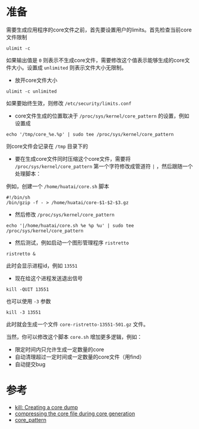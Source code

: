 # 准备

需要生成应用程序的core文件之前，首先要设置用户的limits。首先检查当前core文件限制

```
ulimit -c
```

如果输出值是 `0` 则表示不生成core文件，需要修改这个值表示能够生成的core文件大小。设置成 `unlimited` 则表示文件大小无限制。

- 放开core文件大小

```
ulimit -c unlimited
```

如果要始终生效，则修改 `/etc/security/limits.conf`

- core文件生成的位置取决于 `/proc/sys/kernel/core_pattern` 的设置，例如设置成

```
echo '/tmp/core_%e.%p' | sudo tee /proc/sys/kernel/core_pattern
```

则core文件会记录在 `/tmp` 目录下的

- 要在生成core文件同时压缩这个core文件，需要将 `/proc/sys/kernel/core_pattern` 第一个字符修改成管道符 `|` ，然后跟随一个处理脚本：

例如，创建一个 `/home/huatai/core.sh` 脚本

```
#!/bin/sh
/bin/gzip -f - > /home/huatai/core-$1-$2-$3.gz
```

- 然后修改 `/proc/sys/kernel/core_pattern`

```
echo '|/home/huatai/core.sh %e %p %u' | sudo tee /proc/sys/kernel/core_pattern
```

- 然后测试，例如启动一个图形管理程序 `ristretto`

```
ristretto &
```

此时会显示进程id，例如 `13551`

- 现在给这个进程发送退出信号

```
kill -QUIT 13551
```

也可以使用 `-3` 参数

```
kill -3 13551
```

此时就会生成一个文件 `core-ristretto-13551-501.gz` 文件。

当然，你可以修改这个脚本 `core.sh` 增加更多逻辑，例如：

* 限定时间内只允许生成一定数量的core
* 自动清理超过一定时间或一定数量的core文件（用find）
* 自动提交bug

# 参考

* [kill: Creating a core dump](https://bencane.com/2011/09/22/kill-creating-a-core-dump/)
* [compressing the core file during core generation](https://stackoverflow.com/questions/5063295/compressing-the-core-file-during-core-generation)
* [core_pattern](https://www.mjmwired.net/kernel/Documentation/sysctl/kernel.txt#141)